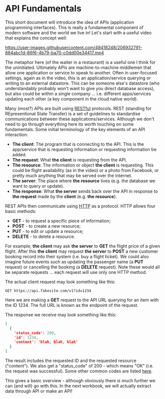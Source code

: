 # API Fundamentals
This short document will introduce the idea of APIs (application programming interfaces). This is really a fundamental component of modern software and the world we live in! Let's start with a useful video that explains the concept well:

https://user-images.githubusercontent.com/48418248/206932791-884abc1d-86f6-4b79-ba70-c0dd00e34417.mp4

The metaphor here (of the waiter in a restaurant) is a useful one I think for the uninitiated. Ultimately APIs are machine-to-machine middlemen that allow one application or service to speak to another. Often in user-focused settings, again as in the video, this is an application/service querying or writing to an external datastore. This can be someone else's datastore (who understandably probably won't want to give you direct database access), but also could be within a single company ... i.e. different apps/services updating each other (a key component in the cloud native world).

Many (most?) APIs are built using [RESTful](https://restfulapi.net/) protocols. REST (standing for REpresentional State Transfer) is a set of guidelines to standardise communications between these applications/services. Although we don't need to go through everything here its worth touching on some fundamentals. Some initial terminology of the key elements of an API interaction:

- __The client__: The program that is connecting to the API. This is the app/service that is requesting information or requesting information be added.
- __The request__: What __the client__ is requesting from the API.   
- __The resource__: The information or object __the client__ is requesting. This could be flight availability (as in the video) or a photo from Facebook, or pretty much anything that may be served over the internet.
- __The server__: The place where __the resource__ lives (e.g. the database we want to query or update).
- __The response__: What __the server__ sends back over the API in response to __the request__ made by the __client__ (e.g. __the resource__).

REST APIs then communicate using [HTTP](https://en.wikipedia.org/wiki/Hypertext_Transfer_Protocol) as a protocol. HTTP allows four basic methods:

- __GET__ - to request a specific piece of information;
- __POST__ - to create a new resource;
- __PUT__ - to edit or update a resource;
- __DELETE__ - to delete a resource.

For example, __the client__ may ask __the server__ to __GET__ the flight price of a given flight. After this __the client__ may request __the server__ to __POST__ a new customer booking record into their system (i.e. buy a flight ticket). We could also imagine future events such as updating the passenger name (a __PUT__ request) or cancelling the booking (a __DELETE__ request). Note these would all be separate requests ... each request will use only one HTTP method.

The actual client request may look something like this:

```http
GET https://api.fakesite.com/v1?id=1234
```

Here we are making a __GET__ request to the API URL querying for an item with the ID 1234. The full URL is known as the endpoint of the request.

The response we receive may look something like this:

```json
[
  {
    'status_code': 200,
    'id': 1234,
    'content': 'blah, blah, blah'
  }
]
```

The result includes the requested ID and the requested resource ("content"). We also get a "status_code" of 200 - which means "OK" (i.e. the request was successful). Some other common codes are listed [here](https://restfulapi.net/http-status-codes/).

This gives a basic overview - although obviously there is much further we can (and will) go with this. In the next workbook, we will actually extract data through API or make an API!
